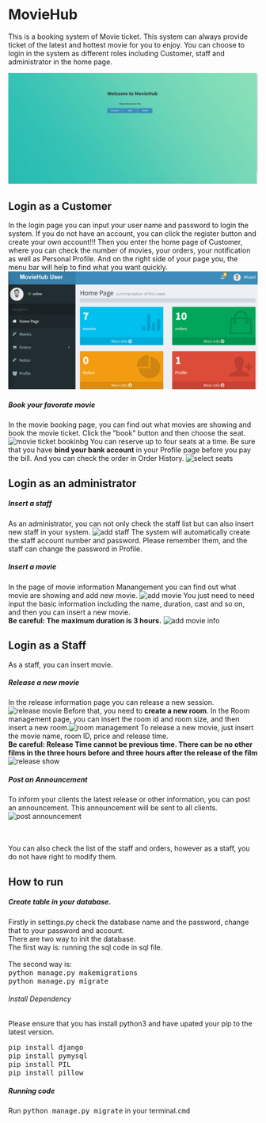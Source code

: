 # MovieHub

This is a  booking system of Movie ticket.  This system can always provide ticket of the latest and hottest movie for you to enjoy.
You can choose to login in the system as different roles including Customer, staff and administrator in the home page.

![welcome to moviehub](./imgs/welcome_to_moviehub.png)
## Login as a Customer
In the login page you can input your user name and password to login the system. If you do not have an account, you can click the register button and create your own account!!!
Then you enter the home page of Customer, where you can check the number of movies, your orders, your notification as well as Personal Profile. And on the right side of your page you, the menu bar will help to find what you want quickly.
![moviehub user](./imgs/moviehub_user.png)
##### Book your favorate movie
 In the movie booking page, you can find out what movies are showing and book the movie ticket. Click the "book" button and then choose the seat. 
![movie ticket bookinbg](./imgs./movie_ticket_booking.png)
You can reserve up to four seats at a time. Be sure that you have **bind your bank account** in your Profile page before you pay the bill. And you can check the order in Order History.
![select seats](./imgs./select_seats.png)



## Login as an administrator
##### Insert a staff
As an administrator, you can not only check the staff list but can also insert new staff in your system.
 ![add staff](./imgs./add_staff.png)
The system will automatically create the staff account number and password. Please remember them, and the staff can change the password in Profile. 
##### Insert a movie
In the page of movie information Manangement you can find out what movie are showing and add new movie.
![add movie](./imgs./add_movie.png)
You just need to need input the basic information including the name, duration, cast and so on, and then you can insert a new movie.<br>**Be careful: The maximum duration is 3 hours.**
![add movie info](./imgs./add_movie_info.png)






## Login as a Staff
As a staff, you can insert movie.

##### Release a new movie
In the release information page you can release a new session.![release movie](./imgs./release_movie.png)
Before that, you need to **create a new room**. In the Room management page, you can insert the room id and room size, and then insert a new room.![room management](./imgs./room_management.png)
To release a new movie, just insert the movie name, room ID, price and release time.<br> **Be careful: Release Time cannot be previous time.  There can be no other films in the three hours before and three hours after the release of the film**
![release show](./imgs./release_show.png)
##### Post an Announcement 
To inform your clients the latest release or other information, you can post an announcement. This announcement will be sent to all clients.
![post announcement](./imgs./post_announcement.png)
 
<br><br>
You can also check the list of the staff and orders, however as a staff, you do not have right to modify them.

##  How to run
##### Create table in your database.
Firstly in settings.py check the database name and the password, change that to your password and account.<br>
There are two way to init the database.<br>
The first way is: running the sql code in sql file.<br><br>
The second way is: <br>
<kbd>python manage.py makemigrations</kbd> <br>
<kbd>python manage.py migrate </kbd>


###### Install Dependency
Please ensure that you has install python3 and have upated your pip to the latest version.

<kbd>pip install django</kbd> <br>
<kbd>pip install pymysql</kbd> <br>
<kbd>pip install PIL</kbd> <br>
<kbd>pip install pillow</kbd> <br>

##### Running code
Run  <kbd>python manage.py migrate</kbd> in your terminal.<kbd>cmd</kbd> 
